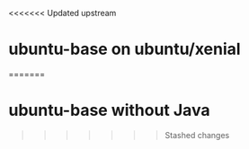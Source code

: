 <<<<<<< Updated upstream
# ubuntu-base on ubuntu/xenial
=======
# ubuntu-base without Java
>>>>>>> Stashed changes
